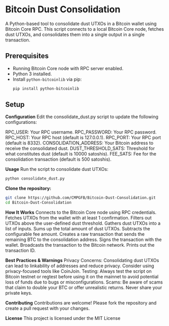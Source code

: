 # Bitcoin Dust Consolidation

A Python-based tool to consolidate dust UTXOs in a Bitcoin wallet using Bitcoin Core RPC. This script connects to a local Bitcoin Core node, fetches dust UTXOs, and consolidates them into a single output in a single transaction.

## Prerequisites

- Running Bitcoin Core node with RPC server enabled.
- Python 3 installed.
- Install `python-bitcoinlib` via pip:
  ```bash
  pip install python-bitcoinlib
  ```

## Setup
  
**Configuration**
Edit the consolidate_dust.py script to update the following configurations:

RPC_USER: Your RPC username.
RPC_PASSWORD: Your RPC password.
RPC_HOST: Your RPC host (default is 127.0.0.1).
RPC_PORT: Your RPC port (default is 8332).
CONSOLIDATION_ADDRESS: Your Bitcoin address to receive the consolidated dust.
DUST_THRESHOLD_SATS: Threshold for what constitutes dust (default is 10000 satoshis).
FEE_SATS: Fee for the consolidation transaction (default is 500 satoshis).

**Usage**
Run the script to consolidate dust UTXOs:

```bash
python consolidate_dust.py
```

**Clone the repository:**
```bash
git clone https://github.com/CMPGFB/Bitcoin-Dust-Consolidation.git
cd Bitcoin-Dust-Consolidation
```

**How It Works**
Connects to the Bitcoin Core node using RPC credentials.
Fetches UTXOs from the wallet with at least 1 confirmation.
Filters out UTXOs above the user-defined dust threshold.
Gathers dust UTXOs into a list of inputs.
Sums up the total amount of dust UTXOs.
Subtracts the configurable fee amount.
Creates a raw transaction that sends the remaining BTC to the consolidation address.
Signs the transaction with the wallet.
Broadcasts the transaction to the Bitcoin network.
Prints out the transaction ID.

**Best Practices & Warnings**
Privacy Concerns: Consolidating dust UTXOs can lead to linkability of addresses and reduce privacy. Consider using privacy-focused tools like CoinJoin.
Testing: Always test the script on Bitcoin testnet or regtest before using it on the mainnet to avoid potential loss of funds due to bugs or misconfigurations.
Scams: Be aware of scams that claim to double your BTC or offer unrealistic returns. Never share your private keys.

**Contributing**
Contributions are welcome! Please fork the repository and create a pull request with your changes.

**License**
This project is licensed under the MIT License
